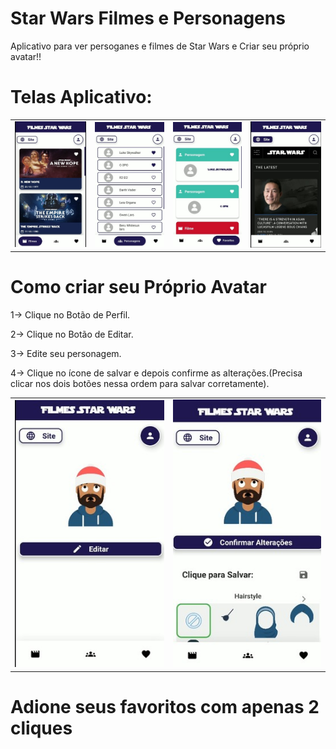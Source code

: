 # Star Wars Filmes e Personagens

Aplicativo para ver persoganes e filmes de Star Wars e Criar seu próprio avatar!!

# Telas Aplicativo:


<div style="text-align: center">
    <table>
        <tr>
            <td style="text-align: center">
                    <img src="https://github.com/vitoriassia/star_wars_films_and_characters/blob/master/assets/image_readme/filmes.jpeg" >
            </td>
            <td style="text-align: center">
                  <img src="https://github.com/vitoriassia/star_wars_films_and_characters/blob/master/assets/image_readme/personagens.jpeg" >
            </td>
             <td style="text-align: center">
               <img src="https://github.com/vitoriassia/star_wars_films_and_characters/blob/master/assets/image_readme/favoritos.jpeg" >
            </td>
             <td style="text-align: center">
               <img src="https://github.com/vitoriassia/star_wars_films_and_characters/blob/master/assets/image_readme/site.jpeg" >
            </td>
        </tr>
    </table>
</div>


# Como criar seu Próprio Avatar

1-> Clique no Botão de Perfil.

2-> Clique no Botão de Editar.

3-> Edite seu personagem.

4-> Clique no ícone de salvar e depois confirme as alterações.(Precisa clicar nos dois botões nessa ordem para salvar corretamente).


<div style="text-align: center">
    <table>
        <tr>
             <td style="text-align: center">
               <img src="https://github.com/vitoriassia/star_wars_films_and_characters/blob/master/assets/image_readme/avatar1.jpeg" >
            </td>
             <td style="text-align: center">
               <img src="https://github.com/vitoriassia/star_wars_films_and_characters/blob/master/assets/image_readme/avatar2.jpeg" >
            </td>
        </tr>
    </table>
</div>

# Adione seus favoritos com apenas 2 cliques


